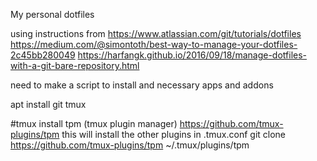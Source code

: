 My personal dotfiles

using instructions from
https://www.atlassian.com/git/tutorials/dotfiles
https://medium.com/@simontoth/best-way-to-manage-your-dotfiles-2c45bb280049
https://harfangk.github.io/2016/09/18/manage-dotfiles-with-a-git-bare-repository.html


need to make a script to install and necessary apps and addons

apt install
git
tmux



#tmux
install tpm (tmux plugin manager) 
https://github.com/tmux-plugins/tpm
this will install the other plugins in .tmux.conf
git clone https://github.com/tmux-plugins/tpm ~/.tmux/plugins/tpm


